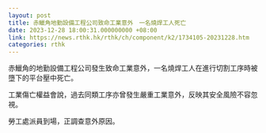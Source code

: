 ```yaml
---
layout: post
title: 赤鱲角地勤設備工程公司致命工業意外　一名燒焊工人死亡
date: 2023-12-28 18:00:31.000000000 +08:00
link: https://news.rthk.hk/rthk/ch/component/k2/1734105-20231228.htm
categories: rthk
---
```


赤鱲角的地勤設備工程公司發生致命工業意外，一名燒焊工人在進行切割工序時被墮下的平台壓中死亡。

工業傷亡權益會說，過去同類工序亦曾發生嚴重工業意外，反映其安全風險不容忽視。

勞工處派員到場，正調查意外原因。
